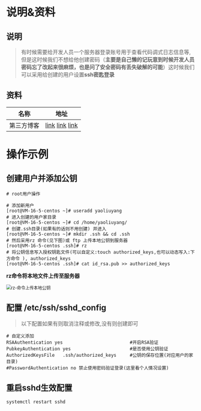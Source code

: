 

#  说明&资料

## 说明

> 有时候需要给开发人员一个服务器登录账号用于查看代码调式日志信息等,但是这时候我们不想给他创建密码（**主要是自己懒的记玩意到时候开发人员密码忘了改起来很麻烦，也是问了安全密码有丢失破解的可能**）这时候我们可以采用给创建的用户设置**ssh密匙登录**

## 资料

| 名称       | 地址                                                         |
| ---------- | ------------------------------------------------------------ |
| 第三方博客 | [link](https://blog.csdn.net/weixin_34233421/article/details/92426919?utm_medium=distribute.pc_relevant.none-task-blog-2~default~baidujs_baidulandingword~default-5-92426919-blog-125225720.pc_relevant_antiscanv4&spm=1001.2101.3001.4242.4&utm_relevant_index=8)   [link](https://blog.csdn.net/weixin_43860781/article/details/104898684)   [link](https://blog.csdn.net/weixin_44496885/article/details/125225720) |

# 操作示例

## **创建用户并添加公钥**

```shell
# root用户操作

# 添加新用户
[root@VM-16-5-centos ~]# useradd yaoliuyang
# 进入创建的用户家目录
[root@VM-16-5-centos ~]# cd /home/yaoliuyang/
# 创建.ssh目录(如果有的话则不用创建) 并进入
[root@VM-16-5-centos ~]# mkdir .ssh && cd .ssh
# 然后采用rz 命令(见下图)或 ftp 上传本地公钥到服务器
[root@VM-16-5-centos .ssh]# rz
# 将公钥信息写入授权钥匙文件(可以自定义:touch authorized_keys,也可以动态写入:下方命令 ), authorized_keys 
[root@VM-16-5-centos .ssh]# cat id_rsa.pub >> authorized_keys
```

**rz命令将本地文件上传至服务器**

<img src="https://yaoliuyang-blog-images.oss-cn-beijing.aliyuncs.com/blogImages/image-20220627093503429.png" alt="rz-命令上传本地公钥" style="zoom: 80%;" />

## **配置 /etc/ssh/sshd_config**

> 以下配置如果有则取消注释或修改,没有则创建即可

```shell
# 自定义添加
RSAAuthentication yes                         #开启RSA验证
PubkeyAuthentication yes                      #是否使用公钥验证
AuthorizedKeysFile   .ssh/authorized_keys     #公钥的保存位置(对应用户的家目录)
#PasswordAuthentication no 禁止使用密码验证登录(这里看个人情况设置)
```

## **重启sshd**生效配置

```shell
systemctl restart sshd
```

